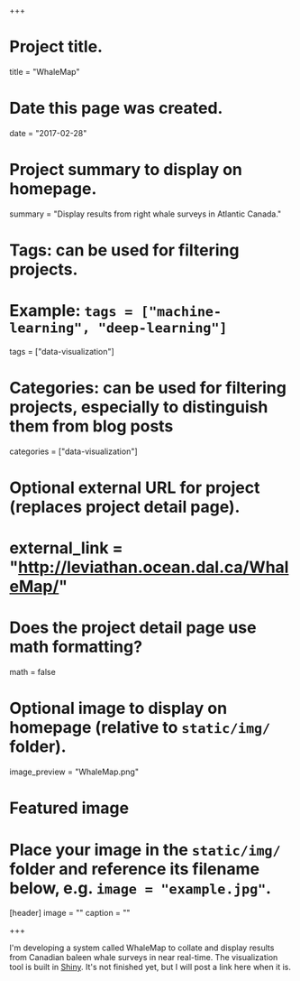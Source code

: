 +++
# Project title.
title = "WhaleMap"

# Date this page was created.
date = "2017-02-28"

# Project summary to display on homepage.
summary = "Display results from right whale surveys in Atlantic Canada."

# Tags: can be used for filtering projects.
# Example: `tags = ["machine-learning", "deep-learning"]`
tags = ["data-visualization"]

# Categories: can be used for filtering projects, especially to distinguish them from blog posts
categories = ["data-visualization"]

# Optional external URL for project (replaces project detail page).
# external_link = "http://leviathan.ocean.dal.ca/WhaleMap/"

# Does the project detail page use math formatting?
math = false

# Optional image to display on homepage (relative to `static/img/` folder).
image_preview = "WhaleMap.png"

# Featured image
# Place your image in the `static/img/` folder and reference its filename below, e.g. `image = "example.jpg"`.
[header]
image = ""
caption = ""

+++

I'm developing a system called WhaleMap to collate and display results from Canadian baleen whale surveys in near real-time. The visualization tool is built in [Shiny](https://shiny.rstudio.com/). It's not finished yet, but I will post a link here when it is.
